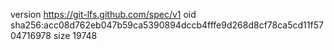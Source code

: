 version https://git-lfs.github.com/spec/v1
oid sha256:acc08d762eb047b59ca5390894dccb4fffe9d268d8cf78ca5cd11f5704716978
size 19748
